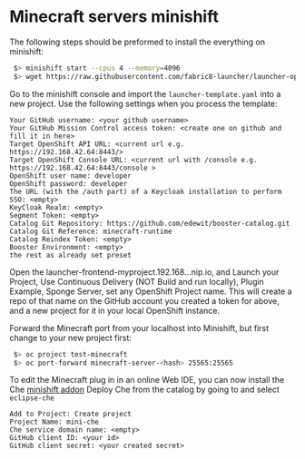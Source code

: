 Minecraft servers minishift
===========================

The following steps should be preformed to install the everything on minishift:

```bash
 $> minishift start --cpus 4 --memory=4096
 $> wget https://raw.githubusercontent.com/fabric8-launcher/launcher-openshift-templates/master/openshift/launcher-template.yaml
```
Go to the minishift console and import the `launcher-template.yaml` into a new project.
Use the following settings when you process the template:

```
Your GitHub username: <your github username>
Your GitHub Mission Control access token: <create one on github and fill it in here>
Target OpenShift API URL: <current url e.g. https://192.168.42.64:8443/>
Target OpenShift Console URL: <current url with /console e.g. https://192.168.42.64:8443/console >
OpenShift user name: developer
OpenShift password: developer
The URL (with the /auth part) of a Keycloak installation to perform SSO: <empty>
KeyCloak Realm: <empty>
Segment Token: <empty>
Catalog Git Repository: https://github.com/edewit/booster-catalog.git
Catalog Git Reference: minecraft-runtime
Catalog Reindex Token: <empty>
Booster Environment: <empty>
the rest as already set preset
```

Open the launcher-frontend-myproject.192.168...nip.io, and Launch your Project, Use Continuous Delivery (NOT Build and run locally), Plugin Example, Sponge Server, set any OpenShift Project name.  This will create a repo of that name on the GitHub account you created a token for above, and a new project for it in your local OpenShift instance. 

Forward the Minecraft port from your localhost into Minishift, but first change to your new project first:

```bash
 $> oc project test-minecraft
 $> oc port-forward minecraft-server-<hash> 25565:25565
```

To edit the Minecraft plug in in an online Web IDE, you can now install the Che [minishift addon](https://github.com/minishift/minishift-addons/tree/master/add-ons/che)
Deploy Che from the catalog by going to <console url> and select `eclipse-che`

```
Add to Project: Create project
Project Name: mini-che
Che service domain name: <empty>
GitHub client ID: <your id>
GitHub client secret: <your created secret>
```
